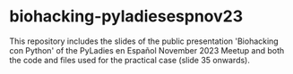 # biohacking-pyladiesespnov23
This repository includes the slides of the public presentation 'Biohacking con Python' of the PyLadies en Español November 2023 Meetup and both the code and files used for the practical case (slide 35 onwards).

